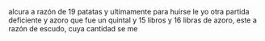 alcura a razón de 19 patatas y ultimamente para huirse le yo otra partida deficiente y azoro que fue un quintal y 15 libros y 16 libras de azoro, este a razón de escudo, cuya cantidad se me